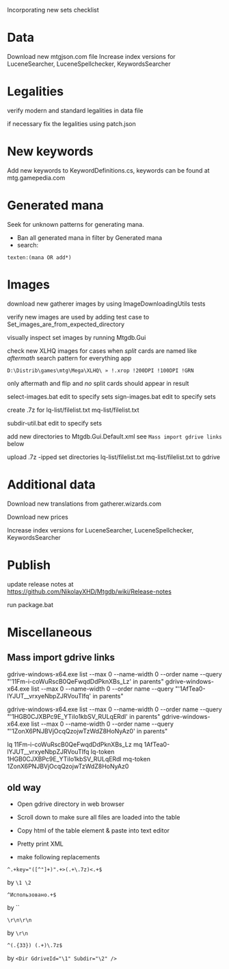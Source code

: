 Incorporating new sets checklist

Data
====

Download new mtgjson.com file
Increase index versions for LuceneSearcher, LuceneSpellchecker, KeywordsSearcher

Legalities
==========

verify modern and standard legalities in data file

if necessary fix the legalities using patch.json

New keywords
============

Add new keywords to KeywordDefinitions.cs,
keywords can be found at mtg.gamepedia.com

Generated mana
==============

Seek for unknown patterns for generating mana.
- Ban all generated mana in filter by Generated mana
- search: 
```
texten:(mana OR add*)
```

Images
======

download new gatherer images by using ImageDownloadingUtils tests

verify new images are used by adding test case to Set_images_are_from_expected_directory

visually inspect set images by running Mtgdb.Gui

check new XLHQ images for cases when *split* cards are named like *aftermath*
search pattern for everything app
```
D:\Distrib\games\mtg\Mega\XLHQ\ » !.xrop !200DPI !100DPI !GRN
```
only aftermath and flip and *no* split cards should appear in result

select-images.bat
    edit to specify sets
sign-images.bat
    edit to specify sets

create .7z for 
    lq-list/filelist.txt
    mq-list/filelist.txt

subdir-util.bat
    edit to specify sets

add new directories to Mtgdb.Gui.Default.xml
    see `Mass import gdrive links` below

upload .7z -ipped
    set directories
    lq-list/filelist.txt
    mq-list/filelist.txt
to gdrive  
  
Additional data
===============

Download new translations from gatherer.wizards.com

Download new prices

Increase index versions for LuceneSearcher, LuceneSpellchecker, KeywordsSearcher

Publish
=======

update release notes at https://github.com/NikolayXHD/Mtgdb/wiki/Release-notes

run package.bat

Miscellaneous
=============

Mass import gdrive links
------------------------

gdrive-windows-x64.exe list --max 0 --name-width 0 --order name --query "'11Fm-i-coWuRscB0QeFwqdDdPknXBs_Lz' in parents"
gdrive-windows-x64.exe list --max 0 --name-width 0 --order name --query "'1AfTea0-lYJUT__vrxyeNbpZJRVouTIfq' in parents"

gdrive-windows-x64.exe list --max 0 --name-width 0 --order name --query "'1HGB0CJXBPc9E_YTiIo1kbSV_RULqERdl' in parents"
gdrive-windows-x64.exe list --max 0 --name-width 0 --order name --query "'1ZonX6PNJBVjOcqQzojwTzWdZ8HoNyAz0' in parents"

lq       11Fm-i-coWuRscB0QeFwqdDdPknXBs_Lz
mq       1AfTea0-lYJUT__vrxyeNbpZJRVouTIfq
lq-token 1HGB0CJXBPc9E_YTiIo1kbSV_RULqERdl
mq-token 1ZonX6PNJBVjOcqQzojwTzWdZ8HoNyAz0

old way
-------

- Open gdrive directory in web browser 
- Scroll down to make sure all files are loaded into the table
- Copy html of the table element & paste into text editor
- Pretty print XML

- make following replacements

```regexp
^.+key="([^"]+)".+>(.+\.7z)<.+$
```
by `\1 \2`

```regexp
^Использовано.+$
```
by ``

```regexp
\r\n\r\n
```
by `\r\n`

```regexp
^(.{33}) (.+)\.7z$
```
by `<Dir GdriveId="\1" Subdir="\2" />`
